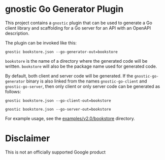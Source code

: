 # gnostic Go Generator Plugin

This project contains a `gnostic` plugin that can be used to generate a Go client library and scaffolding for a Go server for an API with an OpenAPI description.

The plugin can be invoked like this:

    gnostic bookstore.json --go-generator-out=bookstore

`bookstore` is the name of a directory where the generated code will be written.
`bookstore` will also be the package name used for generated code.

By default, both client and server code will be generated. If the `gnostic-go-generator` binary is also linked from the names `gnostic-go-client` and `gnostic-go-server`, then only client or only server code can be generated as follows:

    gnostic bookstore.json --go-client-out=bookstore

    gnostic bookstore.json --go-server-out=bookstore

For example usage, see the [examples/v2.0/bookstore](examples/v2.0/bookstore) directory.

# Disclaimer

This is not an officially supported Google product
